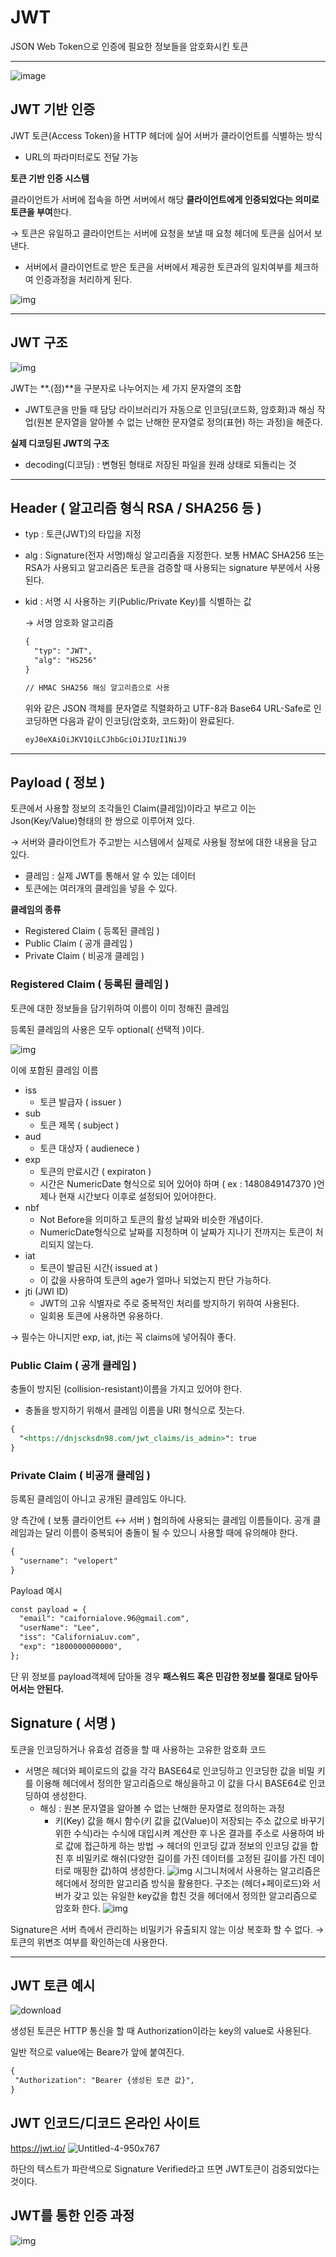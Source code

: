 # JWT

JSON Web Token으로 인증에 필요한 정보들을 암호화시킨 토큰

------

![image](https://user-images.githubusercontent.com/103401813/171411704-03a8c97d-261b-49bf-98b5-fa46868ad5b7.png)

## JWT 기반 인증

JWT 토큰(Access Token)을 HTTP 헤더에 실어 서버가 클라이언트를 식별하는 방식

- URL의 파라미터로도 전달 가능

**토큰 기반 인증 시스템**

클라이언트가 서버에 접속을 하면 서버에서 해당 **클라이언트에게 인증되었다는 의미로 토큰을 부여**한다.

→ 토큰은 유일하고 클라이언트는 서버에 요청을 보낼 때 요청 헤더에 토큰을 심어서 보낸다.

- 서버에서 클라이언트로 받은 토큰을 서버에서 제공한 토큰과의 일치여부를 체크하여 인증과정을 처리하게 된다.

![img](https://user-images.githubusercontent.com/103401813/171411936-5ec02ebb-4da9-4e77-b7b3-f054c6d88d69.png)

------

## JWT 구조

![img](https://user-images.githubusercontent.com/103401813/171412002-29d6432f-d6b0-4901-b8df-789527067d43.png)

JWT는 **.(점)**을 구분자로 나누어지는 세 가지 문자열의 조합

- JWT토큰을 만들 때 담당 라이브러리가 자동으로 인코딩(코드화, 암호화)과 해싱 작업(원본 문자열을 알아볼 수 없는 난해한 문자열로 정의(표현) 하는 과정)을 해준다.

**실제 디코딩된 JWT의 구조**

- decoding(디코딩) : 변형된 형태로 저장된 파일을 원래 상태로 되돌리는 것

------

## **Header ( 알고리즘 형식 RSA / SHA256 등 )**

- typ : 토큰(JWT)의 타입을 지정

- alg : Signature(전자 서명)해싱 알고리즘을 지정한다. 보통 HMAC SHA256 또는 RSA가 사용되고 알고리즘은 토큰을 검증할 때 사용되는 signature 부분에서 사용된다.

- kid : 서명 시 사용하는 키(Public/Private Key)를 식별하는 값

  → 서명 암호화 알고리즘

  ```markdown
  {
    "typ": "JWT",
    "alg": "HS256"
  }
  
  // HMAC SHA256 해싱 알고리즘으로 사용
  ```

  위와 같은 JSON 객체를 문자열로 직렬화하고 UTF-8과 Base64 URL-Safe로 인코딩하면 다음과 같이 인코딩(암호화, 코드화)이 완료된다.

  ```markdown
  eyJ0eXAiOiJKV1QiLCJhbGciOiJIUzI1NiJ9
  ```

------

## Payload ( 정보 )

토큰에서 사용할 정보의 조각들인 Claim(클레임)이라고 부르고 이는 Json(Key/Value)형태의 한 쌍으로 이루어져 있다.

→ 서버와 클라이언트가 주고받는 시스템에서 실제로 사용될 정보에 대한 내용을 담고 있다.

- 클레임 : 실제 JWT를 통해서 알 수 있는 데이터
- 토큰에는 여러개의 클레임을 넣을 수 있다.

**클레임의 종류**

- Registered Claim ( 등록된 클레임 )
- Public Claim ( 공개 클레임 )
- Private Claim ( 비공개 클레임 )

### Registered Claim ( 등록된 클레임 )

토큰에 대한 정보들을 담기위하여 이름이 이미 정해진 클레임

등록된 클레임의 사용은 모두 optional( 선택적 )이다.

![img](https://user-images.githubusercontent.com/103401813/171412183-ff852c6f-8f01-489b-aa61-2a7a77df25c7.png)

이에 포함된 클레임 이름

- iss
  - 토큰 발급자 ( issuer )
- sub
  - 토큰 제목 ( subject )
- aud
  - 토큰 대상자 ( audienece )
- exp
  - 토큰의 만료시간 ( expiraton )
  - 시간은 NumericDate 형식으로 되어 있어야 하며 ( ex : 1480849147370 )언제나 현재 시간보다 이후로 설정되어 있어야한다.
- nbf
  - Not Before을 의미하고 토큰의 활성 날짜와 비슷한 개념이다.
  - NumericDate형식으로 날짜를 지정하며 이 날짜가 지나기 전까지는 토큰이 처리되지 않는다.
- iat
  - 토큰이 발급된 시간( issued at )
  - 이 값을 사용하여 토큰의 age가 얼마나 되었는지 판단 가능하다.
- jti (JWI ID)
  - JWT의 고유 식별자로 주로 중복적인 처리를 방지하기 위하여 사용된다.
  - 일회용 토큰에 사용하면 유용하다.

→ 필수는 아니지만 exp, iat, jti는 꼭 claims에 넣어줘야 좋다.

### Public Claim ( 공개 클레임 )

충돌이 방지된 (collision-resistant)이름을 가지고 있어야 한다.

- 충돌을 방지하기 위해서 클레임 이름을 URI 형식으로 짓는다.

```markdown
{
  "<https://dnjscksdn98.com/jwt_claims/is_admin>": true
}
```

### Private Claim ( 비공개 클레임 )

등록된 클레임이 아니고 공개된 클레임도 아니다.

양 측간에 ( 보통 클라이언트 ↔ 서버 ) 협의하에 사용되는 클레임 이름들이다. 공개 클레임과는 달리 이름이 중복되어 충돌이 될 수 있으니 사용할 때에 유의해야 한다.

```markdown
{
  "username": "velopert"
}
```

Payload 예시

```markdown
const payload = {
  "email": "caifornialove.96@gmail.com",
  "userName": "Lee",
  "iss": "CaliforniaLuv.com",
  "exp": "1800000000000",
};
```

단 위 정보를 payload객체에 담아둘 경우  **패스워드  혹은 민감한 정보를 절대로 담아두어서는 안된다.**

## Signature ( 서명 )

토큰을 인코딩하거나 유효성 검증을 할 때 사용하는 고유한 암호화 코드

- 서명은 헤더와 페이로드의 값을 각각 BASE64로 인코딩하고 인코딩한 값을 비밀 키를 이용해 헤더에서 정의한 알고리즘으로 해싱을하고 이 값을 다시 BASE64로 인코딩하여 생성한다.
  - 해싱 : 원본 문자열을 알아볼 수 없는 난해한 문자열로 정의하는 과정
    - 키(Key) 값을 해시 함수(키 값을 값(Value)이 저장되는 주소 값으로 바꾸기 위한 수식)라는 수식에 대입시켜 계산한 후 나온 결과를 주소로 사용하여 바로 값에 접근하게 하는 방법
→ 헤더의 인코딩 값과 정보의 인코딩 값을 합친 후 비밀키로 해쉬(다양한 길이를 가진 데이터를 고정된 길이를 가진 데이터로 매핑한 값)하여 생성한다.
![img](https://user-images.githubusercontent.com/103401813/171412849-82ab0db6-035e-47c3-9071-b98cf2c820a4.png)
시그니처에서 사용하는 알고리즘은 헤더에서 정의한 알고리즘 방식을 활용한다.
구조는 (헤더+페이로드)와 서버가 갖고 있는 유일한 key값을 합친 것을 헤더에서 정의한 알고리즘으로 암호화 한다.
![img](https://user-images.githubusercontent.com/103401813/171413057-81c6b8b6-f8ff-4001-9ba8-e627357e300a.png)

Signature은 서버 측에서 관리하는 비밀키가 유출되지 않는 이상 복호화 할 수 없다.
→ 토큰의 위변조 여부를 확인하는데 사용한다.

------

## JWT 토큰 예시

![download](https://user-images.githubusercontent.com/103401813/171413505-eb8f42fe-bfbb-452c-9443-6343b2f9e5fb.jpg)

생성된 토큰은 HTTP 통신을 할 때 Authorization이라는 key의 value로 사용된다.

일반 적으로 value에는 Beare가 앞에 붙여진다.

```markdown
{ 
 "Authorization": "Bearer {생성된 토큰 값}",
}
```

## JWT 인코드/디코드 온라인 사이트
https://jwt.io/
![Untitled-4-950x767](https://user-images.githubusercontent.com/103401813/171413885-fa66c737-9591-4e90-add1-4074c4f9482c.png)

하단의 텍스트가 파란색으로 Signature Verified라고 뜨면 JWT토큰이 검증되었다는 것이다.

## JWT를 통한 인증 과정
![img](https://user-images.githubusercontent.com/103401813/171414843-ca21a8a5-9178-4357-9ba1-2202aeb6f2aa.png)
